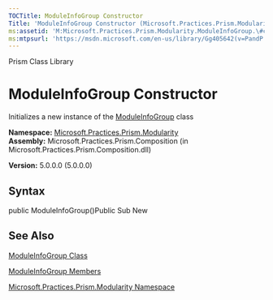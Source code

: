 ```yaml
---
TOCTitle: ModuleInfoGroup Constructor
Title: 'ModuleInfoGroup Constructor (Microsoft.Practices.Prism.Modularity)'
ms:assetid: 'M:Microsoft.Practices.Prism.Modularity.ModuleInfoGroup.\#ctor'
ms:mtpsurl: 'https://msdn.microsoft.com/en-us/library/Gg405642(v=PandP.50)'
---
```


Prism Class Library

ModuleInfoGroup Constructor
===========================

Initializes a new instance of the [ModuleInfoGroup](https://msdn.microsoft.com/t:microsoft.practices.prism.modularity.moduleinfogroup) class

**Namespace:** [Microsoft.Practices.Prism.Modularity](https://msdn.microsoft.com/n:microsoft.practices.prism.modularity)
**Assembly:** Microsoft.Practices.Prism.Composition (in Microsoft.Practices.Prism.Composition.dll)

**Version:** 5.0.0.0 (5.0.0.0)

## Syntax


<span id="syntaxToggle"></span>public ModuleInfoGroup()Public Sub New

See Also
--------


[ModuleInfoGroup Class](https://msdn.microsoft.com/t:microsoft.practices.prism.modularity.moduleinfogroup)

[ModuleInfoGroup Members](https://msdn.microsoft.com/allmembers.t:microsoft.practices.prism.modularity.moduleinfogroup)

[Microsoft.Practices.Prism.Modularity Namespace](https://msdn.microsoft.com/n:microsoft.practices.prism.modularity)
